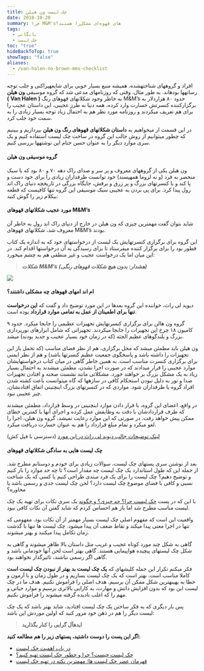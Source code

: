 ```yaml
---
title: چک لیست ون هیلن
date: 2018-10-20
summary: چرا M&M'sهای قهوه‌ای مشکل‌زا هستند؟
tags:
  - بایگانی
  - چک_لیست
toc: "true"
hideBackToTop: true
showTags: "false"
aliases:
  - /van-halen-no-brown-mms-checklist
---
```

افراد و گروههای شناختهشده، همیشه منبع بسیار خوبی برای شایعهپراکنی و جلب توجه رسانهها بودهاند. به طور مثال، وقتی که روزنامهای مدعی شد که گروه موسیقی **ون هیلن (** **Van Halen** **)** به خاطر وجود شکلاتهای قهوهای رنگ M&M’s حدود ۸۰ هزاردلار به برگزارکننده کنسرتش خسارت وارد کرده، همه دنیا به طرز عجیبی، این داستان عجیب را برای هم تعریف میکردند و روزنامه مورد نظر هم به احتمال زیاد توجه بسیار زیادی را به سمت خود جلب کرد.

در این قسمت از میخواهیم به **داستان شکلاتهای قهوهای رنگ ون هیلن** بپردازیم و ببینیم که چطور میتوانیم از روش جالب این گروه در ساخت چک لیست استفاده کنیم و یک سری موارد دیگر را به عنوان حسن ختام این نوشتهها بررسی کنیم.

#### گروه موسیقی ون هیلن

ون هیلن یکی از گروههای معروف و پر سر و صدای راک دهه ۷۰ و ۸۰ بود که با سبک منحصر به فرد (و نه لزوما همهپسند) خود توانست طرفداران زیادی را برای خود دست و پا کند و با کنسرتهای بزرگ و پر زرق و برقش، جایگاه بزرگی در تاریخچه دنیای راک اند رول پیدا کرد. برای پی بردن به عجیبی سبک موسیقی این گروه تنها کافیست که قطعه بیکلام زیر را گوش کنید:

#### مورد عجیب شکلاتهای قهوهای M&M’s

شاید بتوان گفت مهمترین چیزی که ون هیلن در خارج از دنیای راک اند رول به خاطر آن معروف شد، شکلاتهای قهوهای M&M’s بودند.

این گروه برای برگزاری کنسرتهایش یک لیست از درخواستهای خود که به اندازه یک کتاب قطور بود را برای برگزار کننده میفرستاد تا برای رسیدگی به آن درخواستها اقدام کند. در این میان اما یک درخواست عجیب و غیر منطقی هم به چشم میخورد:

> ***شکلات*** ***M&M’s*** ***(هشدار: بدون هیچ شکلات قهوهای رنگی)***

![](/media/no-brown-MMs.jpg)

#### ام اند امهای قهوهای چه مشکلی داشتند؟

دیوید لی راث، خواننده این گروه بعدها در این مورد توضیح داد و گفت که **این درخواست تنها برای اطمینان از عمل به تمامی موارد قرارداد** بوده است.

گروه ون هالن برای برگزاری کنسرتهایش تجهیزات عظیمی را جابجا میکرد. حدود ۹ کامیون ۱۸ چرخ این تجهیزات را جابجا میکردند. تجهیزاتی که شامل ابزارهای نورپردازی بزرگ و بلندگوهای عظیم الجثه (که در زمان خود بسیار عجیب و جدید بودند) میشد.

ون هیلن باید مطمئن میشد که محل برگزاری، هم از نظر فضای مناسب (که تحمل بار این تجهیزات را داشته باشد و پاسخگوی جمعیت عظیم کنسرتها باشد) و هم از نظر ایمنی برای برگزاری کنسرت مناسب است. به همین خاطر گاهی در میان کتاب درخواستهایشان موارد عجیبی را قرار میدادند که در صورت اجرا نشدن، مطمئن میشدند به احتمال بسیار زیاد به یک مشکل بزرگ بر خواهند خورد. مشکلاتی مانند نشست صحنه و افتادن تجهیزات صدا و نور به دلیل نبودن استحکام کافی در سازهها که گاه میتوانست باعث کشته شدن افراد گروه یا طرفداران شود. مواردی که در کنسرتهای بزرگ اینچنینی اتفاق افتادنشان، چیز عجیبی نبود.

در واقع، اعضای این گروه، با قرار دادن موارد اینچنینی در وسط قرارداد، مطمئن میشدند که طرف قراردادشان با دقت به وظایفش عمل کرده و اجرای آنها با کمترین خطای ممکن پیش خواهد رفت. در صورتی که این موارد رعایت نمیشد، گروه ون هیلن، اجرا را لغو میکرد و تمام مبلغ قرارداد را هم به عنوان خسارت دریافت میکرد.

[لینک توضیحات جالب دیوید لی راث در این مورد](https://vimeo.com/36615187) (دسترسی با فیل کش)

#### چک لیست هایی به سادگی شکلاتهای قهوهای

بعد از نوشتن سری پستهای چک لیست، سوالات زیادی برای خودم و دوستانم مطرح شد. از جمله این که طول استاندارد یک چک لیست چه مقدار است؟ تا چه حد موارد را باز کنیم و توضیح دهیم؟ چک لیست را برای یک فرد مبتدی طراحی کنیم یا کسی که یک شناخت نسبی و کافی با فضای موضوع چک لیست دارد؟ لحن چک لیست جدی و رسمی باشد یا محاوره؟

با این که در پست [چک لیست چرا؟ چه چیزی؟ و چگونه](https://kakavand.me/checklist/) یک سری نکات برای تهیه یک چک لیست مناسب مطرح شد اما باز هم احساس کردم که شاید گفتن آن نکات کافی نبود.

واقعیت این است که مفهوم اصلی چک لیست بسیار مهمتر از آن نکات بود. مفهومی که تنها در اجرا معنی پیدا میکند و نقاط ضعف آن پیدا میشود. چک لیست ها تنها با گذشت زمان تکامل پیدا میکنند و بهتر میشوند.

گاهی به شکل چند مورد کوتاه عجیب و غریب مثل داستان بالا ظاهر میشوند و گاهی به شکل چک لیستهای پیچیده هواپیمایی هستند. گاهی بهتر است لحن آنها خودمانی باشد و گاهی اگر رسمی نباشند، تاثیرگذار نخواهند بود.

فکر میکنم تکرار این جمله کلیشهای که **یک چک لیست بد بهتر از نبودن چک لیست است** کاملا مناسب است. بهتر است که یک چک لیست بسازیم و در طول زمان و با آزمون و خطا به بهینهترین شکل ممکن آن برسیم. هدف اصلی را فراموش نکنیم. هدف ما در چک لیست این بود که بدون افزایش دانش و مهارت، به کارایی بالاتری برسیم و موارد حیاتی و مهم را که اغلب نادیده گرفته میشوند را فراموش نکنیم.

پس بار دیگری که به فکر ساختن یک چک لیست افتادید، شاید بهتر باشد که یک چک لیست دیگر را هم در ذهن خود مرور کنید که اولین موردش این باشد:

> **ایدهآل گرایی را کنار بگذارید**

**اگر این پست را دوست داشتید، پستهای زیر را هم مطالعه کنید:**

- [در باب اهمیت چک لیست](https://kakavand.me/checklist_manifesto/)
- [چک لیست چیست؟ چرا و چطور چک لیست تهیه کنیم؟](https://kakavand.me/checklist/)
- [قهرمان عصر چک لیست ها: مهمترین نکته در تهیه چک لیست](https://kakavand.me/hero-in-the-age-of-checklists/)